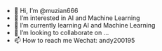 - 👋 Hi, I’m @muzian666
- 👀 I’m interested in AI and Machine Learning
- 🌱 I’m currently learning AI and Machine Learning
- 💞️ I’m looking to collaborate on ...
- 📫 How to reach me Wechat: andy200195

<!---
muzian666/muzian666 is a ✨ special ✨ repository because its `README.md` (this file) appears on your GitHub profile.
You can click the Preview link to take a look at your changes.
--->

